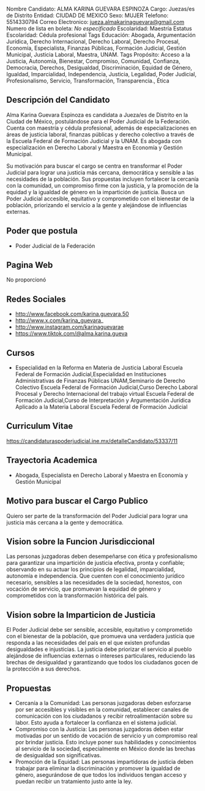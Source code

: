 Nombre Candidato: ALMA KARINA GUEVARA ESPINOZA
Cargo: Juezas/es de Distrito
Entidad: CIUDAD DE MEXICO
Sexo: MUJER
Telefono: 5514330794
Correo Electronico: jueza.almakarinaguevara@gmail.com
Numero de lista en boleta: *No especificado*
Escolaridad: Maestría
Estatus Escolaridad: Cédula profesional
Tags Educación: Abogada, Argumentación Jurídica, Derecho Internacional, Derecho Laboral, Derecho Procesal, Economía, Especialista, Finanzas Públicas, Formación Judicial, Gestión Municipal, Justicia Laboral, Maestra, UNAM.
Tags Propósito: Acceso a la Justicia, Autonomía, Bienestar, Compromiso, Comunidad, Confianza, Democracia, Derechos, Desigualdad, Discriminación, Equidad de Género, Igualdad, Imparcialidad, Independencia, Justicia, Legalidad, Poder Judicial, Profesionalismo, Servicio, Transformación, Transparencia., Ética


## Descripción del Candidato 

Alma Karina Guevara Espinoza es candidata a Jueza/es de Distrito en la Ciudad de México, postulándose para el Poder Judicial de la Federación. Cuenta con maestría y cédula profesional, además de especializaciones en áreas de justicia laboral, finanzas públicas y derecho colectivo a través de la Escuela Federal de Formación Judicial y la UNAM. Es abogada con especialización en Derecho Laboral y Maestra en Economía y Gestión Municipal.

Su motivación para buscar el cargo se centra en transformar el Poder Judicial para lograr una justicia más cercana, democrática y sensible a las necesidades de la población. Sus propuestas incluyen fortalecer la cercanía con la comunidad, un compromiso firme con la justicia, y la promoción de la equidad y la igualdad de género en la impartición de justicia.  Busca un Poder Judicial accesible, equitativo y comprometido con el bienestar de la población, priorizando el servicio a la gente y alejándose de influencias externas.


## Poder que postula

- Poder Judicial de la Federación


## Pagina Web

No proporcionó


## Redes Sociales

- http://www.facebook.com/karina.guevara.50
- http://www.x.com/karina_guevara_
- http://www.instagram.com/karinaguevarae
- https://www.tiktok.com/@alma.karina.gueva


## Cursos

- Especialidad en la Reforma en Materia de Justicia Laboral   Escuela Federal de Formación Judicial,Especialidad en Instituciones Administrativas de Finanzas Públicas   UNAM,Seminario de Derecho Colectivo   Escuela Federal de Formación Judicial,Curso Derecho Laboral Procesal y Derecho Internacional del trabajo virtual   Escuela Federal de Formación Judicial,Curso de Interpretación y Argumentación Jurídica Aplicado a la Materia Laboral Escuela Federal de Formación Judicial


## Curriculum Vitae

https://candidaturaspoderjudicial.ine.mx/detalleCandidato/53337/11


## Trayectoria Academica

- Abogada, Especialista en Derecho Laboral y Maestra en Economía y Gestión Municipal


## Motivo para buscar el Cargo Publico

Quiero ser parte de la transformación del Poder Judicial para lograr una justicia más cercana a la gente y democrática.


## Vision sobre la Funcion Jurisdiccional

Las personas juzgadoras deben desempeñarse con ética y profesionalismo para garantizar una impartición de justicia efectiva, pronta y confiable; observando en su actuar los principios de legalidad, imparcialidad, autonomía e independencia. Que cuenten con el conocimiento jurídico necesario, sensibles a las necesidades de la sociedad, honestos, con vocación de servicio, que promuevan la equidad de género y comprometidos con la transformación histórica del país.


## Vision sobre la Imparticion de Justicia

El Poder Judicial debe ser sensible, accesible, equitativo y comprometido con el bienestar de la población, que promueva una verdadera justicia que responda a las necesidades del país en el que existen profundas desigualdades e injusticias. La justicia debe priorizar el servicio al pueblo alejándose de influencias externas o intereses particulares, reduciendo las brechas de desigualdad y garantizando que todos los ciudadanos gocen de la protección a sus derechos.


## Propuestas

- Cercanía a la Comunidad: Las personas juzgadoras deben esforzarse por ser accesibles y visibles en la comunidad, establecer canales de comunicación con los ciudadanos y recibir retroalimentación sobre su labor. Esto ayuda a fortalecer la confianza en el sistema judicial.
- Compromiso con la Justicia: Las personas juzgadoras deben estar motivadas por un sentido de vocación de servicio y un compromiso real por brindar justicia. Esto incluye poner sus habilidades y conocimientos al servicio de la sociedad, especialmente en México donde las brechas de desigualdad son significativas.
- Promoción de la Equidad: Las personas impartidoras de justicia deben trabajar para eliminar la discriminación y promover la igualdad de género, asegurándose de que todos los individuos tengan acceso y puedan recibir un tratamiento justo ante la ley.

